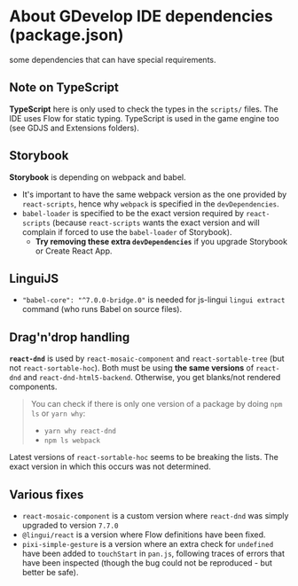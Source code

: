 # About GDevelop IDE dependencies (package.json)

some dependencies that can have special requirements.

## Note on TypeScript

**TypeScript** here is only used to check the types in the `scripts/` files. The IDE uses Flow for static typing. TypeScript is used in the game engine too (see GDJS and Extensions folders).

## Storybook

**Storybook** is depending on webpack and babel.

- It's important to have the same webpack version as the one provided by `react-scripts`, hence why `webpack` is specified in the `devDependencies`.
- `babel-loader` is specified to be the exact version required by `react-scripts` (because `react-scripts` wants the exact version and will complain if forced to use the `babel-loader` of Storybook).
  - **Try removing these extra `devDependencies`** if you upgrade Storybook or Create React App.

## LinguiJS

- `"babel-core": "^7.0.0-bridge.0"` is needed for js-lingui `lingui extract` command (who runs Babel on source files).

## Drag'n'drop handling

**`react-dnd`** is used by `react-mosaic-component` and `react-sortable-tree` (but not `react-sortable-hoc`). Both must be using **the same versions** of `react-dnd` and `react-dnd-html5-backend`. Otherwise, you get blanks/not rendered components.

> You can check if there is only one version of a package by doing `npm ls` or `yarn why`:
>
> - `yarn why react-dnd`
> - `npm ls webpack`

Latest versions of `react-sortable-hoc` seems to be breaking the lists. The exact version in which this occurs was not determined.

## Various fixes

- `react-mosaic-component` is a custom version where `react-dnd` was simply upgraded to version `7.7.0`
- `@lingui/react` is a version where Flow definitions have been fixed.
- `pixi-simple-gesture` is a version where an extra check for `undefined` have been added to `touchStart` in `pan.js`, following traces of errors that have been inspected (though the bug could not be reproduced - but better be safe).
